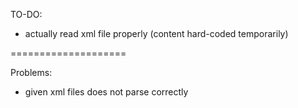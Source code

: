 TO-DO:

- actually read xml file properly (content hard-coded temporarily)

====================

Problems:

- given xml files does not parse correctly